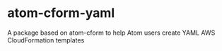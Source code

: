# atom-cform-yaml
A package based on atom-cform to help Atom users create YAML AWS CloudFormation templates 
